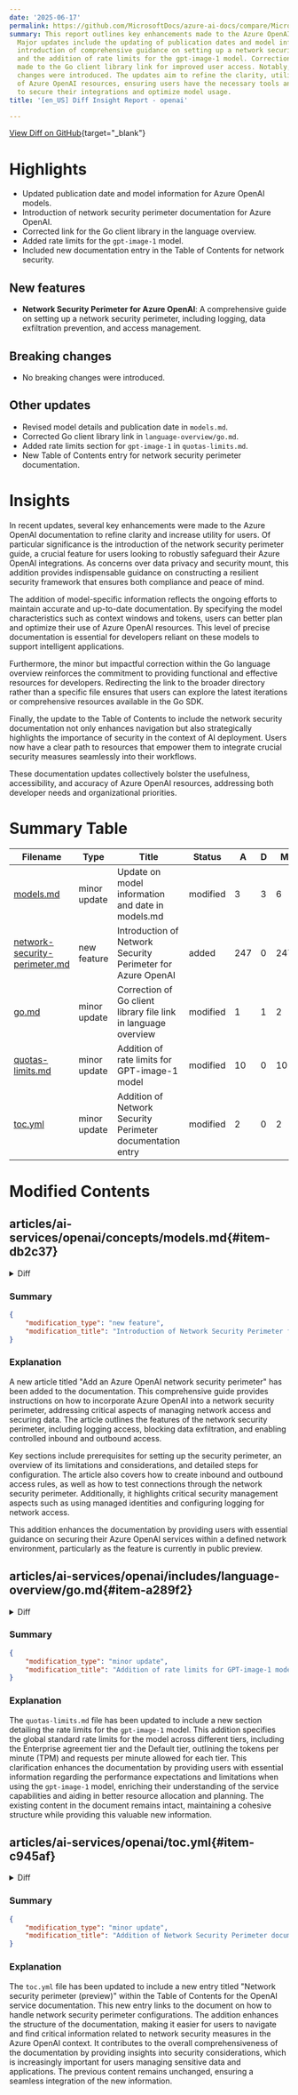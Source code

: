 ```yaml
---
date: '2025-06-17'
permalink: https://github.com/MicrosoftDocs/azure-ai-docs/compare/MicrosoftDocs:b7d8d3a...MicrosoftDocs:ba67d73
summary: This report outlines key enhancements made to the Azure OpenAI documentation.
  Major updates include the updating of publication dates and model information, the
  introduction of comprehensive guidance on setting up a network security perimeter,
  and the addition of rate limits for the gpt-image-1 model. Corrections were also
  made to the Go client library link for improved user access. Notably, no breaking
  changes were introduced. The updates aim to refine the clarity, utility, and accuracy
  of Azure OpenAI resources, ensuring users have the necessary tools and information
  to secure their integrations and optimize model usage.
title: '[en_US] Diff Insight Report - openai'

---
```


[View Diff on GitHub](https://github.com/MicrosoftDocs/azure-ai-docs/compare/MicrosoftDocs:b7d8d3a...MicrosoftDocs:ba67d73){target="_blank"}

# Highlights

- Updated publication date and model information for Azure OpenAI models.
- Introduction of network security perimeter documentation for Azure OpenAI.
- Corrected link for the Go client library in the language overview.
- Added rate limits for the `gpt-image-1` model.
- Included new documentation entry in the Table of Contents for network security.

## New features

- **Network Security Perimeter for Azure OpenAI**: A comprehensive guide on setting up a network security perimeter, including logging, data exfiltration prevention, and access management.

## Breaking changes

- No breaking changes were introduced.

## Other updates

- Revised model details and publication date in `models.md`.
- Corrected Go client library link in `language-overview/go.md`.
- Added rate limits section for `gpt-image-1` in `quotas-limits.md`.
- New Table of Contents entry for network security perimeter documentation.

# Insights

In recent updates, several key enhancements were made to the Azure OpenAI documentation to refine clarity and increase utility for users. Of particular significance is the introduction of the network security perimeter guide, a crucial feature for users looking to robustly safeguard their Azure OpenAI integrations. As concerns over data privacy and security mount, this addition provides indispensable guidance on constructing a resilient security framework that ensures both compliance and peace of mind.

The addition of model-specific information reflects the ongoing efforts to maintain accurate and up-to-date documentation. By specifying the model characteristics such as context windows and tokens, users can better plan and optimize their use of Azure OpenAI resources. This level of precise documentation is essential for developers reliant on these models to support intelligent applications.

Furthermore, the minor but impactful correction within the Go language overview reinforces the commitment to providing functional and effective resources for developers. Redirecting the link to the broader directory rather than a specific file ensures that users can explore the latest iterations or comprehensive resources available in the Go SDK.

Finally, the update to the Table of Contents to include the network security documentation not only enhances navigation but also strategically highlights the importance of security in the context of AI deployment. Users now have a clear path to resources that empower them to integrate crucial security measures seamlessly into their workflows.

These documentation updates collectively bolster the usefulness, accessibility, and accuracy of Azure OpenAI resources, addressing both developer needs and organizational priorities.

# Summary Table
|  Filename  | Type |    Title    | Status | A  | D  | M  |
|------------|------|-------------|--------|----|----|----|
| [models.md](#item-db2c37) | minor update | Update on model information and date in models.md | modified | 3 | 3 | 6 | 
| [network-security-perimeter.md](#item-803bfe) | new feature | Introduction of Network Security Perimeter for Azure OpenAI | added | 247 | 0 | 247 | 
| [go.md](#item-a289f2) | minor update | Correction of Go client library file link in language overview | modified | 1 | 1 | 2 | 
| [quotas-limits.md](#item-06c6f9) | minor update | Addition of rate limits for GPT-image-1 model | modified | 10 | 0 | 10 | 
| [toc.yml](#item-c945af) | minor update | Addition of Network Security Perimeter documentation entry | modified | 2 | 0 | 2 | 


# Modified Contents
## articles/ai-services/openai/concepts/models.md{#item-db2c37}

<details>
<summary>Diff</summary>
````diff
@@ -5,7 +5,7 @@ description: Learn about the different model capabilities that are available wit
 author: mrbullwinkle #ChrisHMSFT
 ms.author: mbullwin #chrhoder#
 manager: nitinme
-ms.date: 05/28/2025
+ms.date: 06/16/2025
 ms.service: azure-ai-openai
 ms.topic: conceptual
 ms.custom:
@@ -49,8 +49,8 @@ Azure OpenAI is powered by a diverse set of models with different capabilities a
 |  Model ID  | Description | Context Window | Max Output Tokens | Training Data (up to)  |
 |  --- |  :--- |:--- |:---|:---: |
 | `gpt-4.1` (2025-04-14)   | - Text & image input <br> - Text output <br> - Chat completions API <br>- Responses API <br> - Streaming <br> - Function calling <br> Structured outputs (chat completions)   | - 1,047,576 <br> - 128,000 (provisioned managed deployments) | 32,768 | May 31, 2024 |
-| `gpt-4.1-nano` (2025-04-14) <br><br> **Fastest 4.1 model** | - Text & image input <br> - Text output <br> - Chat completions API <br>- Responses API <br> - Streaming <br> - Function calling <br> Structured outputs (chat completions)   | 1,047,576  | 32,768 | May 31, 2024 |
-| `gpt-4.1-mini` (2025-04-14) | - Text & image input <br> - Text output <br> - Chat completions API <br>- Responses API <br> - Streaming <br> - Function calling <br> Structured outputs (chat completions)   | 1,047,576  | 32,768 | May 31, 2024 |
+| `gpt-4.1-nano` (2025-04-14) <br><br> **Fastest 4.1 model** | - Text & image input <br> - Text output <br> - Chat completions API <br>- Responses API <br> - Streaming <br> - Function calling <br> Structured outputs (chat completions)   | - 1,047,576  <br> - 128,000 (provisioned managed deployments)  | 32,768 | May 31, 2024 |
+| `gpt-4.1-mini` (2025-04-14) | - Text & image input <br> - Text output <br> - Chat completions API <br>- Responses API <br> - Streaming <br> - Function calling <br> Structured outputs (chat completions)   | - 1,047,576  <br> - 128,000 (provisioned managed deployments)  | 32,768 | May 31, 2024 |
 
 ## model-router
 
````
</details>

### Summary

```json
{
    "modification_type": "minor update",
    "modification_title": "Update on model information and date in models.md"
}
```

### Explanation
The recent changes made to the `models.md` file include minor updates primarily focused on the date of publication and enhancements to the model information for the Azure OpenAI service. Notably, the date has been revised from May 28, 2025, to June 16, 2025. Additionally, the details regarding the `gpt-4.1-nano` and `gpt-4.1-mini` models have been adjusted to reflect that they share the same context window and maximum output tokens, with new notations under their descriptions for clarity. This update aims to ensure that the documentation accurately reflects the capabilities and specifications of these models, as well as to provide the most current information available to users.

## articles/ai-services/openai/how-to/network-security-perimeter.md{#item-803bfe}

<details>
<summary>Diff</summary>
````diff
@@ -0,0 +1,247 @@
+---
+title: Add an Azure OpenAI network security perimeter
+description: Use this article to learn about adding Azure OpenAI to your network security perimeter.
+ms.date: 06/12/2025
+ms.topic: how-to
+author: aahill
+ms.author: aahi
+ms.service: azure-ai-openai
+---
+
+# Add an Azure OpenAI service to a network security perimeter (preview)
+
+> [!IMPORTANT]
+> * Azure OpenAI service support for network security perimeter is in public preview under supplemental terms of use. It's available in regions providing the feature. This preview version is provided without a service level agreement, and it's not recommended for production workloads. Certain features might not be supported or might have constrained capabilities.
+> * Review the [limitations and considerations](#limitations-and-considerations) section before you start.
+
+## Overview
+This article explains how to join an Azure OpenAI service to a network security perimeter to control network access to your Azure OpenAI account. By joining a network security perimeter, you can:
+- Log all access to your account in context with other Azure resources in the same perimeter.
+- Block any data exfiltration from the account to other services outside the perimeter.
+- Allow access to your account using inbound and outbound access capabilities of the network security perimeter.
+
+You can add an Azure OpenAI service to a network security perimeter in the Azure portal, as described in this article. Alternatively, you can use the Azure Virtual Network Manager REST API to join a service, and use the Management REST APIs to view and synchronize the configuration settings.
+
+## Limitations and considerations
+* Azure OpenAI customer-managed keys might not behave as expected. The Azure OpenAI resources in the Azure subscription might not be able to use the fine-tune API or assistants API.
+
+* Network security perimeter controls only data plane operations within Azure OpenAI, not control plane operations. For example, users can deploy a model within their Azure OpenAI resource secured by the perimeter, but cannot use fine-tuned models, upload files, or start a session in the Chat Playground. In these data plane scenarios, an error message will show that access is blocked by the Network Security Perimeter, as expected.
+
+* For an Azure OpenAI service within a network security perimeter, the resource must use a system or user-assigned managed identity and have a role assignment that permits read-access to data sources.
+
+* Consider securing with a network security perimeter when configuring Azure Blob Storage for Azure OpenAI. Azure OpenAI now supports using Azure Blob Storage for Azure OpenAI Batch input and output files. Secure communications with Blob Storage and Azure OpenAI by placing both resources in the same perimeter. For more on the Azure OpenAI Batch and Blob Storage scenario, see [Configuring Azure Blob Storage for Azure OpenAI](batch-blob-storage.md).
+
+
+## Prerequisites
+
+> [!CAUTION] 
+> Make sure you fully understand the limitations and impact to your Azure Subscription listed in the previous section before registering the preview feature.
+
+Register the network security perimeter feature from the Azure portal preview features. The feature names are the following:
+* `OpenAI.NspPreview`
+* `AllowNSPInPublicPreview`
+
+Or use the following CLI commands to register the two Preview features
+* `az feature registration create  --name OpenAI.NspPreview --namespace Microsoft.CognitiveServices`
+* `az feature registration create  --name AllowNSPInPublicPreview --namespace Microsoft.Network`
+
+Ensure the `Microsoft.CognitiveServices` and `Microsoft.Network` providers are registered. To check if the feature flags are allowlisted, use command `az feature registration list`.
+
+### Configure managed identity on your Azure OpenAI account
+To allow your Storage account to recognize your Azure OpenAI service via Microsoft Entra ID authentication, you need to enable the managed identity for your Azure OpenAI service. The easiest way is to toggle on system assigned managed identity on Azure portal. The required role for your Storage account is “Storage Blob Data Contributor.” Ensure the role is assigned to your Storage account from your Azure OpenAI account.
+
+## Assign an Azure OpenAI account to a network security perimeter
+Azure Network Security Perimeter allows administrators to define a logical network isolation boundary for PaaS resources (for example, Azure Storage and Azure SQL Database) that are deployed outside virtual networks. It restricts communication to resources within the perimeter, and it allows non-perimeter public traffic through inbound and outbound access rules.
+
+You can add Azure OpenAI to a network security perimeter so that all requests occur within the security boundary.
+
+1. In the Azure portal, find the network security perimeter service for your subscription.
+2. Select **Associated Resources** from the left-hand menu.
+
+    :::image type="content" source="../media/network-security-perimeter/associated-resources-selection.png" alt-text="A screenshot showing the associated resources selection in the left navigation menu." lightbox="../media/network-security-perimeter/associated-resources-selection.png":::
+
+3. Select **Add** > **Associate resources with an existing profile**.
+
+
+    :::image type="content" source="../media/network-security-perimeter/add-associated-resources.png" alt-text="A screenshot showing the button to add associated resources." lightbox="../media/network-security-perimeter/add-associated-resources.png":::
+
+4. Select the profile you created when you created the network security perimeter for a profile.
+5. Select **Associate**, and then select the Azure OpenAI service you created.
+
+    :::image type="content" source="../media/network-security-perimeter/associate-with-profile.png" alt-text="A screenshot showing the screen for associating resources with a profile." lightbox="../media/network-security-perimeter/associate-with-profile.png":::
+
+
+
+6. Select Associate in the bottom left-hand section of the screen to create the association.
+
+### Network security perimeter access modes
+Network security perimeter supports two different access modes for associated resources:
+
+
+|Mode |Description  |
+|---------|---------|
+|Learning mode     | This is the default access mode. In learning mode, network security perimeter logs all traffic to the Azure OpenAI service that would have been denied if the perimeter was in enforced mode. This allows network administrators to understand the existing access patterns of the Azure OpenAI service before implementing enforcement of access rules. |
+|Enforced mode   | In Enforced mode, network security perimeter logs and denies all traffic that isn't explicitly allowed by access rules.        |
+
+### Network security perimeter and Azure OpenAI service networking settings
+The `publicNetworkAccess` setting determines the Azure OpenAI services association with a network security perimeter.
+- In Learning mode, the `publicNetworkAccess` setting controls public access to the resource.
+- In Enforced mode, the `publicNetworkAccess` setting is overridden by the network security perimeter rules. For example, if an Azure OpenAI service with a `publicNetworkAccess` setting of `enabled` is associated with a network security perimeter in Enforced mode, access to the Azure OpenAI service is still controlled by network security perimeter access rules.
+
+### Change the network security perimeter access mode
+1. Navigate to your network security perimeter resource in the Azure portal.
+2. Select **Resources** in the left-hand menu.
+
+    :::image type="content" source="../media/network-security-perimeter/associated-resources-selection.png" alt-text="A screenshot showing the associated resources selection in the left navigation menu." lightbox="../media/network-security-perimeter/associated-resources-selection.png":::
+
+3. Find your Azure OpenAI service in the table.
+4. Select the three dots in the far right of the Azure OpenAI service row. Select **Change access mode** in the popup.
+
+    :::image type="content" source="../media/network-security-perimeter/change-access-mode.png" alt-text="A screenshot showing the button to change the access mode." lightbox="../media/network-security-perimeter/change-access-mode.png":::
+
+
+5. Select the desired access mode and select Apply.
+
+    :::image type="content" source="../media/network-security-perimeter/apply-access-mode.png" alt-text="A screenshot showing the button to apply the access mode." lightbox="../media/network-security-perimeter/apply-access-mode.png":::
+
+## Enable logging network access
+1. Navigate to your network security perimeter resource in the Azure portal.
+2. Select **Diagnostic settings** in the left-hand menu.
+
+    :::image type="content" source="../media/network-security-perimeter/diagnostic-settings.png" alt-text="A screenshot showing the button for navigating to the diagnostic settings." lightbox="../media/network-security-perimeter/diagnostic-settings.png":::
+
+
+3. Select **Add diagnostic setting**.
+4. Enter any name such as "diagnostic" for Diagnostic setting name.
+5. Under Logs, select `allLogs`. `allLogs` ensures all inbound and outbound network access to resources in your network security perimeter is logged.
+6. Under Destination details, select Archive to a storage account or Send to Log Analytics workspace. The storage account must be in the same region as the network security perimeter. You can either use an existing storage account or create a new one. A Log Analytics workspace can be in a different region than the one used by the network security perimeter. You can also select any of the other applicable destinations.
+
+    :::image type="content" source="../media/network-security-perimeter/log-categories.png" alt-text="A screenshot showing the available log categories." lightbox="../media/network-security-perimeter/log-categories.png":::
+
+7. Select Save to create the diagnostic setting and start logging network access.
+
+### Reading network access logs
+#### Log Analytics workspace
+The `network-security-perimeterAccessLogs` table contains all the logs for every log category (for example `network-security-perimeterPublicInboundResourceRulesAllowed`). Every log contains a record of the network security perimeter network access that matches the log category.
+
+Here's an example of the `network-security-perimeterPublicInboundResourceRulesAllowed` log format:
+
+| **Column Name**       | **Meaning**                                                                 | **Example Value**                              |
+|------------------------|-----------------------------------------------------------------------------|------------------------------------------------|
+| Profile                | Which network security perimeter the Azure OpenAI service was associated with | `defaultProfile`                                 |
+| Matched Rule           | JSON description of the rule that was matched by the log                  | `{ "accessRule": "IP firewall" }`               |
+| SourceIPAddress        | Source IP of the inbound network access, if applicable                    | `1.1.1.1`                                       |
+| AccessRuleVersion      | Version of the network-security-perimeter access rules used to enforce the network access rules | 0                                              |
+
+## Add an access rule for your Azure OpenAI service
+
+A network security perimeter profile specifies rules that allow or deny access through the perimeter.
+
+Within the perimeter, all resources have mutual access at the network level. You must still set up authentication and authorization, but at the network level, connection requests from inside the perimeter are accepted.
+
+For resources outside of the network security perimeter, you must specify inbound and outbound access rules. Inbound rules specify which connections to allow in, and outbound rules specify which requests are allowed out.
+
+> [!NOTE] 
+> Any service associated with a network security perimeter implicitly allows inbound and outbound access to any other service associated with the same network security perimeter when that access is authenticated using managed identities and role assignments. Access rules only need to be created when allowing access outside of the network security perimeter, or for authenticated access using API keys.
+
+### Add an inbound access rule
+
+Inbound access rules can allow the internet and resources outside the perimeter to connect with resources inside the perimeter. Network security perimeter supports two types of inbound access rules:
+
+- IP address ranges. IP addresses or ranges must be in the Classless Inter-Domain Routing (CIDR) format. An example of CIDR notation is `192.0.2.0/24`, which represents the IPs that range from `192.0.2.0` to `192.0.2.255`. This type of rule allows inbound requests from any IP address within the range.
+- Subscriptions. This type of rule allows inbound access authenticated using any managed identity from the subscription.
+
+To add an inbound access rule in the Azure portal:
+
+1. Navigate to your network security perimeter resource in the Azure portal.
+2. Select **Profiles** in the left-hand menu.
+
+    :::image type="content" source="../media/network-security-perimeter/profiles-selector.png" alt-text="A screenshot showing the button to navigate to the profiles screen." lightbox="../media/network-security-perimeter/profiles-selector.png":::
+
+
+3. Select the profile you're using with your network security perimeter.
+
+    :::image type="content" source="../media/network-security-perimeter/selected-profile.png" alt-text="A screenshot showing a selected profile." lightbox="../media/network-security-perimeter/selected-profile.png":::
+
+4. Select **Inbound access rules** in the left-hand menu.
+
+    :::image type="content" source="../media/network-security-perimeter/inbound-network-navigation.png" alt-text="A screenshot showing the button to navigate to the inbound access rules." lightbox="../media/network-security-perimeter/inbound-network-navigation.png":::
+
+5. Select **Add**.
+
+    :::image type="content" source="../media/network-security-perimeter/add-rule.png" alt-text="A screenshot showing the rule button." lightbox="../media/network-security-perimeter/add-rule.png":::
+
+6. Enter or select the following values:
+    
+    | Setting | Value |
+    |---------|-------|
+    | Rule name | The name for the inbound access rule (for example, `MyInboundAccessRule`). |
+    | Source Type | Valid values are IP address ranges or subscriptions. |
+    | Allowed Sources | If you selected IP address ranges, enter the IP address range in a CIDR format that you want to allow inbound access from. Azure IP ranges are available at this link. If you selected **Subscriptions**, use the subscription you want to allow inbound access from. |
+    
+7. Select **Add** to create the inbound access rule.
+
+    :::image type="content" source="../media/network-security-perimeter/add-rule-2.png" alt-text="A screenshot showing the add button." lightbox="../media/network-security-perimeter/add-rule-2.png":::
+
+
+### Add an outbound access rule
+
+Recall that in public preview, Azure OpenAI can only connect to Azure Storage or Azure Cosmos DB within the security perimeter. If you want to use other data sources, you need an outbound access rule to support that connection.
+
+Network security perimeter supports outbound access rules based on the Fully Qualified Domain Name (FQDN) of the destination. For example, you can allow outbound access from any service associated with your network security perimeter to an FQDN such as `mystorageaccount.blob.core.windows.net`.
+
+To add an outbound access rule in the Azure portal:
+
+1. Navigate to your network security perimeter resource in the Azure portal.
+2. Select **Profiles** in the left-hand menu.
+
+    :::image type="content" source="../media/network-security-perimeter/profiles-selector.png" alt-text="A screenshot showing the profile navigation button." lightbox="../media/network-security-perimeter/profiles-selector.png":::
+
+
+3. Select the profile you're using with your network security perimeter.
+
+    :::image type="content" source="../media/network-security-perimeter/selected-profile.png" alt-text="A screenshot showing the profile selector." lightbox="../media/network-security-perimeter/selected-profile.png":::
+
+4. Select **Outbound access rules** in the left-hand menu.
+
+    :::image type="content" source="../media/network-security-perimeter/outbound-network-navigation.png" alt-text="A screenshot showing the button to navigate to outbound access rules." lightbox="../media/network-security-perimeter/outbound-network-navigation.png":::
+
+5. Select **Add**.
+
+    :::image type="content" source="../media/network-security-perimeter/add-outbound.png" alt-text="A screenshot showing the button to add outbound access rules." lightbox="../media/network-security-perimeter/add-outbound.png":::
+
+6. Enter or select the following values:
+    
+    | Setting | Value |
+    |---------|-------|
+    | Rule name | The name for the outbound access rule (for example, "MyOutboundAccessRule") |
+    | Destination Type | Leave as FQDN |
+    | Allowed Destinations | Enter a comma-separated list of FQDNs you want to allow outbound access to |
+    
+7. Select **Add** to create the outbound access rule.
+
+    :::image type="content" source="../media/network-security-perimeter/add-outbound-2.png" alt-text="A screenshot showing the screen to add an outbound access rule." lightbox="../media/network-security-perimeter/add-outbound-2.png":::
+
+## Test your connection through network security perimeter
+
+To test your connection through network security perimeter, you need access to a web browser, either on a local computer with an internet connection or an Azure VM.
+
+1. Change your network security perimeter association to __enforced mode__ to start enforcing network security perimeter requirements for network access to your Azure OpenAI service.
+
+2. Decide if you want to use a local computer or an Azure VM.
+
+    - If you're using a local computer, you need to know your public IP address.
+
+    - If you're using an Azure virtual machine, you can either use a [private link](/azure/private-link/private-link-overview) or [check the IP address using the Azure portal](/azure/virtual-network/ip-services/virtual-network-network-interface-addresses).
+
+3. Using the IP address, you can create an __inbound access rule__ for that IP address to allow access. You can skip this step if you're using private link.
+
+4. Finally, try navigating to the Azure OpenAI service in the Azure portal. Open Azure OpenAI service in Azure AI Foundry. Deploy a model and chat with the model in the Chat Playground. If you receive a response, then the network security perimeter is configured correctly.
+
+## View and manage network security perimeter configuration
+
+You can use the Network Security Perimeter Configuration REST APIs to review and reconcile perimeter configurations. **Be sure to use preview API version** `2024-10-01`.
+
+## See also
+
+- [Role-based access control for Azure OpenAI](./role-based-access-control.md)
````
</details>

### Summary

```json
{
    "modification_type": "new feature",
    "modification_title": "Introduction of Network Security Perimeter for Azure OpenAI"
}
```

### Explanation
A new article titled "Add an Azure OpenAI network security perimeter" has been added to the documentation. This comprehensive guide provides instructions on how to incorporate Azure OpenAI into a network security perimeter, addressing critical aspects of managing network access and securing data. The article outlines the features of the network security perimeter, including logging access, blocking data exfiltration, and enabling controlled inbound and outbound access.

Key sections include prerequisites for setting up the security perimeter, an overview of its limitations and considerations, and detailed steps for configuration. The article also covers how to create inbound and outbound access rules, as well as how to test connections through the network security perimeter. Additionally, it highlights critical security management aspects such as using managed identities and configuring logging for network access.

This addition enhances the documentation by providing users with essential guidance on securing their Azure OpenAI services within a defined network environment, particularly as the feature is currently in public preview.

## articles/ai-services/openai/includes/language-overview/go.md{#item-a289f2}

<details>
<summary>Diff</summary>
````diff
@@ -17,7 +17,7 @@ Unlike the Azure OpenAI client libraries for Python and JavaScript, the Azure Op
 
 Current Azure OpenAI API version target: `2025-01-01-preview`
 
-This is defined in the [**custom_client.go**](https://github.com/Azure/azure-sdk-for-go/blob/main/sdk/ai/azopenai/custom_client.go) file.
+This is defined in the [**custom_client.go**](https://github.com/Azure/azure-sdk-for-go/blob/main/sdk/ai/azopenai) file.
 
 ## Installation
 
````
</details>

### Summary

```json
{
    "modification_type": "minor update",
    "modification_title": "Correction of Go client library file link in language overview"
}
```

### Explanation
The recent update to the `go.md` file, part of the language overview for Azure OpenAI, includes a minor correction to the link reference for the Go client library. Specifically, the previous link pointed to a specific file `custom_client.go`, which has been updated to direct users to the broader directory containing the Go client library instead. This change ensures that users can access the correct version and all relevant files related to the Azure OpenAI Go SDK, improving the accessibility and accuracy of the documentation. Other content in the section remains unchanged, maintaining the integrity of the installation instructions for the Azure OpenAI API targeting version `2025-01-01-preview`.

## articles/ai-services/openai/quotas-limits.md{#item-06c6f9}

<details>
<summary>Diff</summary>
````diff
@@ -208,6 +208,16 @@ The rate limits for each `gpt-4o` audio model deployment are 100 K TPM and 1 K R
 
 M = million | K = thousand
 
+## GPT-image-1 rate limits 
+
+### GPT0-image-1 global standard
+
+| Model|Tier| Quota Limit in tokens per minute (TPM) | Requests per minute |
+|---|---|:---:|:---:|
+|`gpt-image-1`|Enterprise agreement | N/A | 20 |
+|`gpt-image-1` |Default | N/A | 6 |
+
+
 ## Usage tiers
 
 Global standard deployments use Azure's global infrastructure, dynamically routing customer traffic to the data center with best availability for the customer’s inference requests. Similarly, Data zone standard deployments allow you to use Azure global infrastructure to dynamically route traffic to the data center within the Microsoft defined data zone with the best availability for each request. This enables more consistent latency for customers with low to medium levels of traffic. Customers with high sustained levels of usage might see greater variability in response latency.
````
</details>

### Summary

```json
{
    "modification_type": "minor update",
    "modification_title": "Addition of rate limits for GPT-image-1 model"
}
```

### Explanation
The `quotas-limits.md` file has been updated to include a new section detailing the rate limits for the `gpt-image-1` model. This addition specifies the global standard rate limits for the model across different tiers, including the Enterprise agreement tier and the Default tier, outlining the tokens per minute (TPM) and requests per minute allowed for each tier. This clarification enhances the documentation by providing users with essential information regarding the performance expectations and limitations when using the `gpt-image-1` model, enriching their understanding of the service capabilities and aiding in better resource allocation and planning. The existing content in the document remains intact, maintaining a cohesive structure while providing this valuable new information.

## articles/ai-services/openai/toc.yml{#item-c945af}

<details>
<summary>Diff</summary>
````diff
@@ -269,6 +269,8 @@ items:
         href: encrypt-data-at-rest.md
       - name: Managed identity
         href: ./how-to/managed-identity.md
+      - name: Network security perimeter (preview)
+        href: ./how-to/network-security-perimeter.md
   - name: Service management
     items:
       - name: Resource creation & model deployment
````
</details>

### Summary

```json
{
    "modification_type": "minor update",
    "modification_title": "Addition of Network Security Perimeter documentation entry"
}
```

### Explanation
The `toc.yml` file has been updated to include a new entry titled "Network security perimeter (preview)" within the Table of Contents for the OpenAI service documentation. This new entry links to the document on how to handle network security perimeter configurations. The addition enhances the structure of the documentation, making it easier for users to navigate and find critical information related to network security measures in the Azure OpenAI context. It contributes to the overall comprehensiveness of the documentation by providing insights into security considerations, which is increasingly important for users managing sensitive data and applications. The previous content remains unchanged, ensuring a seamless integration of the new information.


